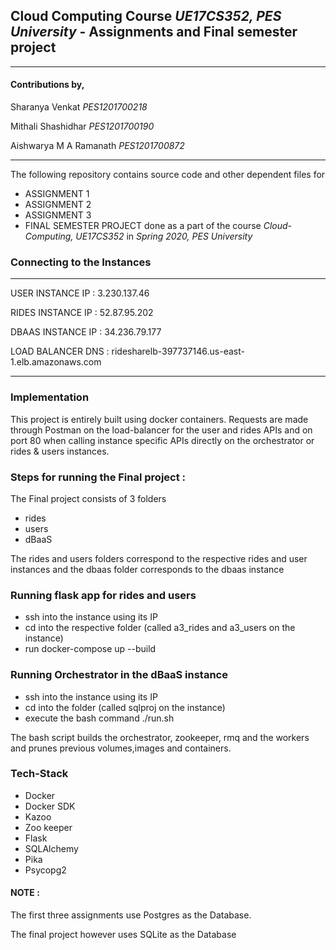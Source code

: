 
## Cloud Computing Course *UE17CS352, PES University* - Assignments and Final semester project
--------------------------------
#### Contributions by,

Sharanya Venkat *PES1201700218*

Mithali Shashidhar *PES1201700190*

Aishwarya M A Ramanath *PES1201700872*

--------------------------------

The following repository contains source code and other dependent files for
- ASSIGNMENT 1
- ASSIGNMENT 2
- ASSIGNMENT 3
- FINAL SEMESTER PROJECT
done as a part of the course *Cloud-Computing, UE17CS352* in *Spring 2020, PES University*

### Connecting to the Instances
-------------------------------

USER INSTANCE IP : 3.230.137.46

RIDES INSTANCE IP : 52.87.95.202

DBAAS INSTANCE IP : 34.236.79.177

LOAD BALANCER DNS : ridesharelb-397737146.us-east-1.elb.amazonaws.com

--------------------------------

### Implementation

This project is entirely built using docker containers.
Requests are made through Postman on the load-balancer for the user and rides APIs and on port 80 when calling instance specific APIs directly on the orchestrator or rides & users instances.

### Steps for running the Final project :

The Final project consists of 3 folders
- rides
- users
- dBaaS

The rides and users folders correspond to the respective rides and user instances and the dbaas folder corresponds to the dbaas instance

### Running flask app for rides and users
- ssh into the instance using its IP
- cd into the respective folder (called a3_rides and a3_users on the instance)
- run docker-compose up --build


### Running Orchestrator in the dBaaS instance
- ssh into the instance using its IP
- cd into the folder (called sqlproj on the instance)
- execute the bash command ./run.sh

 The bash script builds the orchestrator, zookeeper, rmq and the workers and prunes previous volumes,images and containers.
 
 ### Tech-Stack
 - Docker
 - Docker SDK
 - Kazoo
 - Zoo keeper
 - Flask
 - SQLAlchemy
 - Pika
 - Psycopg2
 
 #### NOTE : 
The first three assignments use Postgres as the Database.

The final project however uses SQLite as the Database


